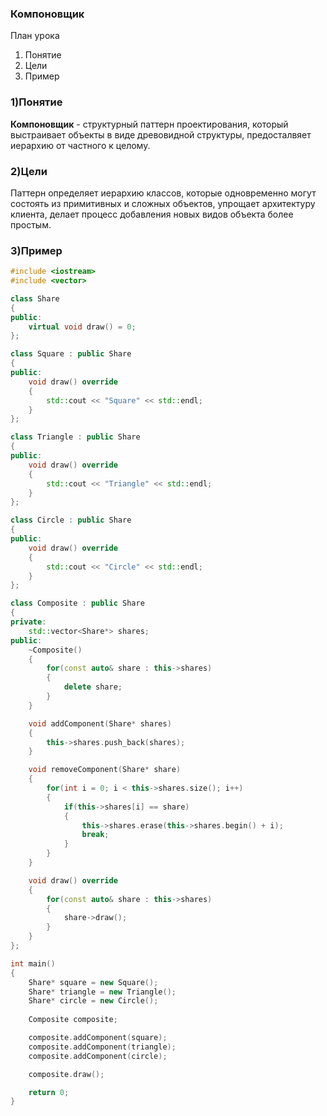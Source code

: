 ### Компоновщик

План урока
1. Понятие
2. Цели
3. Пример

### 1)Понятие
**Компоновщик** - структурный паттерн проектирования, который выстраивает объекты в виде древовидной структуры, предосталвяет иерархию от частного к целому. 

### 2)Цели
Паттерн определяет иерархию классов, которые одновременно могут состоять из примитивных и сложных объектов, упрощает архитектуру клиента, делает процесс добавления новых видов объекта более простым.

### 3)Пример
```c++
#include <iostream>
#include <vector>

class Share
{
public:
    virtual void draw() = 0;
};

class Square : public Share
{
public:
    void draw() override
    {
        std::cout << "Square" << std::endl;
    }
};

class Triangle : public Share
{
public:
    void draw() override
    {
        std::cout << "Triangle" << std::endl;
    }
};

class Circle : public Share
{
public:
    void draw() override
    {
        std::cout << "Circle" << std::endl;
    }
};

class Composite : public Share
{
private:
    std::vector<Share*> shares;
public:
    ~Composite()
    {
        for(const auto& share : this->shares)
        {
            delete share;
        }
    }

    void addComponent(Share* shares)
    {
        this->shares.push_back(shares);
    }

    void removeComponent(Share* share)
    {
        for(int i = 0; i < this->shares.size(); i++)
        {
            if(this->shares[i] == share)
            {
                this->shares.erase(this->shares.begin() + i);
                break;
            }
        }
    }

    void draw() override
    {
        for(const auto& share : this->shares)
        {
            share->draw();
        }
    }
};

int main()
{
    Share* square = new Square();
    Share* triangle = new Triangle();
    Share* circle = new Circle();
    
    Composite composite;

    composite.addComponent(square);
    composite.addComponent(triangle);
    composite.addComponent(circle);

    composite.draw();

    return 0;
}
```